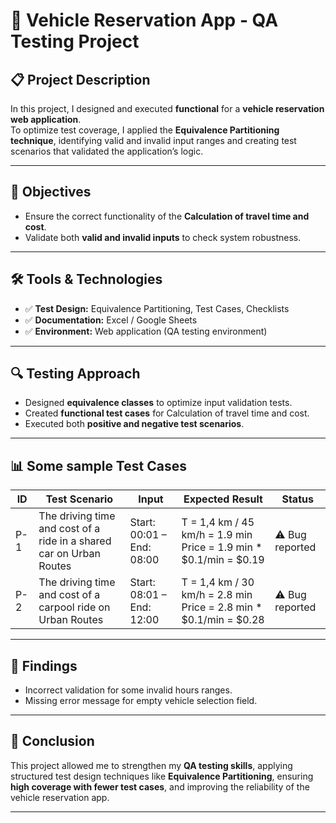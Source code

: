 # 🚗 Vehicle Reservation App - QA Testing Project

## 📋 Project Description
In this project, I designed and executed **functional** for a **vehicle reservation web application**.  
To optimize test coverage, I applied the **Equivalence Partitioning technique**, identifying valid and invalid input ranges and creating test scenarios that validated the application’s logic.

---

## 🎯 Objectives
- Ensure the correct functionality of the **Calculation of travel time and cost**.  
- Validate both **valid and invalid inputs** to check system robustness.  

 

---

## 🛠️ Tools & Technologies
- ✅ **Test Design:** Equivalence Partitioning, Test Cases, Checklists   
- ✅ **Documentation:** Excel / Google Sheets  
- ✅ **Environment:** Web application (QA testing environment)  

---

## 🔍 Testing Approach
- Designed **equivalence classes** to optimize input validation tests.  
- Created **functional test cases** for Calculation of travel time and cost.   
- Executed both **positive and negative test scenarios**.  

---

## 📊 Some sample Test Cases
| ID | Test Scenario | Input | Expected Result | Status |
|----|---------------|-------|-----------------|--------|
| P-1 | The driving time and cost of a ride in a shared car on Urban Routes | Start: 00:01 – End: 08:00 | T = 1,4 km / 45 km/h = 1.9 min Price = 1.9 min * $0.1/min = $0.19 |  ⚠️ Bug reported |
| P-2 | The driving time and cost of a carpool ride on Urban Routes | Start: 08:01 – End: 12:00| T = 1,4 km / 30 km/h = 2.8 min Price = 2.8 min * $0.1/min = $0.28| ⚠️ Bug reported |

---

## 🐞 Findings
- Incorrect validation for some invalid hours ranges.    
- Missing error message for empty vehicle selection field.  

---

## 📌 Conclusion
This project allowed me to strengthen my **QA testing skills**, applying structured test design techniques like **Equivalence Partitioning**, ensuring **high coverage with fewer test cases**, and improving the reliability of the vehicle reservation app.  

---

